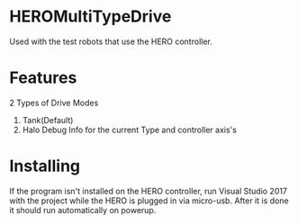 # HEROMultiTypeDrive
Used with the test robots that use the HERO controller. 
# Features
2 Types of Drive Modes
  1. Tank(Default)
  2. Halo
Debug Info for the current Type and controller axis's
# Installing
If the program isn't installed on the HERO controller, run Visual Studio 2017 with the project while the HERO is plugged in via
micro-usb.  After it is done it should run automatically on powerup.
